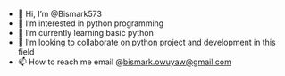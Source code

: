 - 👋 Hi, I’m @Bismark573
- 👀 I’m interested in python programming 
- 🌱 I’m currently learning basic python
- 💞️ I’m looking to collaborate on python project and development in this field 
- 📫 How to reach me email @bismark.owuyaw@gmail.com

<!---
Bismark573/Bismark573 is a ✨ special ✨ repository because its `README.md` (this file) appears on your GitHub profile.
You can click the Preview link to take a look at your changes.
--->
